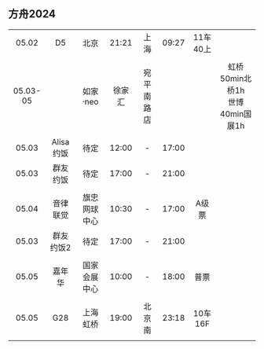## 方舟2024

|        |          |              |        |          |       |          |        |
| :----: | :------: | :----------: | :----: | :------: | :---: | :------: | :----: |
| 05.02  |    D5    |     北京     | 21:21  |   上海   | 09:27 | 11车40上 |        |
|        |          |              |        |          |       |          |        |
|05.03-05|          |   如家·neo   | 徐家汇 |宛平南路店|       |          | 虹桥50min北桥1h<br>世博40min国展1h |
|        |          |              |        |          |       |          |        |
| 05.03  | Alisa约饭|     待定     | 12:00  |    -     | 17:00 |          |        |
| 05.03  | 群友约饭 |     待定     | 17:00  |    -     | 21:00 |          |        |
|        |          |              |        |          |       |          |        |
| 05.04  | 音律联觉 | 旗忠网球中心 | 10:30  |    -     | 17:00 |  A级票   |        |
| 05.03  | 群友约饭2|     待定     | 17:00  |    -     | 21:00 |          |        |
|        |          |              |        |          |       |          |        |
| 05.05  |  嘉年华  | 国家会展中心 | 10:00  |    -     | 18:00 |   普票   |        |
|        |          |              |        |          |       |          |        |
| 05.05  |   G28    |   上海虹桥   | 19:00  |  北京南  | 23:18 | 10车16F  |        |
|        |          |              |        |          |       |          |        |
